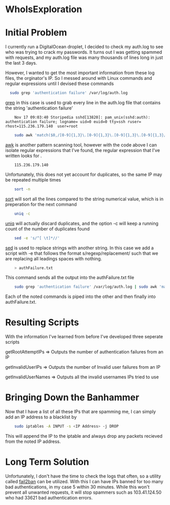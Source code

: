 WhoIsExploration
================

Initial Problem
================
I currently run a DigitalOcean droplet, I decided to check my auth.log to see who was trying to crack my passwords. It turns out I was getting spammed with requests, and my auth.log file was many thousands of lines long in just the last 3 days.

However, I wanted to get the most important information from these log files, the orginator's IP. So I messed around with Linux commands and regular expressions until I devised these commands

```bash
  sudo grep 'authentication failure' /var/log/auth.log
```
[grep](http://unixhelp.ed.ac.uk/CGI/man-cgi?grep) in this case is used to grab every line in the auth.log file that contains the string 'authentication failure'

```vim
    Nov 17 09:03:40 Storipedia sshd[13820]: pam_unix(sshd:auth): authentication failure; logname= uid=0 euid=0 tty=ssh ruser= rhost=115.236.179.140  user=root
```
```bash
    sudo awk 'match($0,/[0-9]{1,3}\.[0-9]{1,3}\.[0-9]{1,3}\.[0-9]{1,3}/) {print substr($0, RSTART, RLENGTH)}' /var/log/auth.log
```
[awk](http://unixhelp.ed.ac.uk/CGI/man-cgi?awk) is another pattern scanning tool, however with the code above I can isolate regular expressions that I've found, the regular expression that I've written looks for <IP Address>.
```vim
    115.236.179.140
```
Unfortunately, this does not yet account for duplicates, so the same IP may be repeated multiple times

```bash
    sort -n
```
[sort](http://unixhelp.ed.ac.uk/CGI/man-cgi?sort) will sort all the lines compared to the string numerical value, which is in preperation for the next command

```bash
    uniq -c
```
[uniq](http://unixhelp.ed.ac.uk/CGI/man-cgi?uniq) will actually discard duplicates, and the option -c will keep a running count of the number of duplicates found

```bash
    sed -e 's/^[ \t]*//'
```
[sed](http://unixhelp.ed.ac.uk/CGI/man-cgi?sed) is used to replace strings with another string. In this case we add a script with -e that follows the format s/regexp/replacement/ such that we are replacing all leadings spaces with nothing.
```bash
    > authFailure.txt
```

This command sends all the output into the authFailure.txt file

```bash    
    sudo grep 'authentication failure' /var/log/auth.log | sudo awk 'match($0,/[0-9]{1,3}\.[0-9]{1,3}\.[0-9]{1,3}\.[0-9]{1,3}/) {print substr($0, RSTART, RLENGTH)}' | sort -n | uniq -c | sed -e 's/^[ \t]*//' > authFailure.txt
```
Each of the noted commands is piped into the other and then finally into authFailure.txt. 

Resulting Scripts
=================
With the information I've learned from before I've developed three seperate scripts

getRootAttemptIPs => Outputs the number of authentication failures from an IP

getInvalidUserIPs => Outputs the number of Invalid user failures from an IP

getInvalidUserNames => Outputs all the invalid usernames IPs tried to use

Bringing Down the Banhammer
==================
 Now that I have a list of all these IPs that are spamming me, I can simply add an IP address to a blacklist by
 ```bash
     sudo iptables -A INPUT -s <IP Address> -j DROP
 ```
 This will append the IP to the iptable and always drop any packets recieved from the noted IP address.
 
 Long Term Solution
 ==================
 Unfortunately, I don't have the time to check the logs that often, so a utility called [fail2ban](https://help.ubuntu.com/community/Fail2ban) can be utilized. With this I can have IPs banned for too many bad authentications, in my case 5 within 30 minutes. While this won't prevent all unwanted requests, it will stop spammers such as 103.41.124.50 who had 33621 bad authentication errors.
